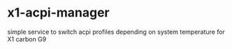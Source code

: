 # x1-acpi-manager
simple service to switch acpi profiles depending on system temperature for X1 carbon G9
